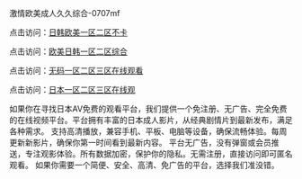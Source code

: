 激情欧美成人久久综合-0707mf

点击访问：<a href="https://gsd-agv.pages.dev/">日韩欧美一区二区不卡</a>

点击访问：<a href="https://gda-c7m.pages.dev/">欧美日韩一区二区综合</a>

点击访问：<a href="https://tfda.pages.dev/">无码一区二区三区在线观看</a>

点击访问：<a href="https://bsdf-5f5.pages.dev/">日本一区二区三区在线观</a>

如果你在寻找日本AV免费的观看平台，我们提供一个免注册、无广告、完全免费的在线视频平台。平台拥有丰富的日本成人影片，从经典剧情片到最新发布，满足各种需求。
支持高清播放，兼容手机、平板、电脑等设备，确保流畅体验。每周更新新影片，确保你第一时间看到最新内容。
平台无广告，没有弹窗或会员推送，专注观影体验。所有数据加密，保护你的隐私。无需注册，直接访问即可匿名观看。
如果你需要一个简便、安全、高清、免广告的平台，选择我们准没错。

<span style="display:none;">[Canonical link](）</span>



